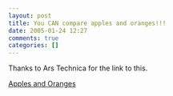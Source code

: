 ```yaml
---
layout: post
title: You CAN compare apples and oranges!!!
date: 2005-01-24 12:27
comments: true
categories: []
---
```

Thanks to Ars Technica for the link to this.

<a href="http://www.improbable.com/airchives/paperair/volume1/v1i3/air-1-3-apples.html">Apples and Oranges</a>
